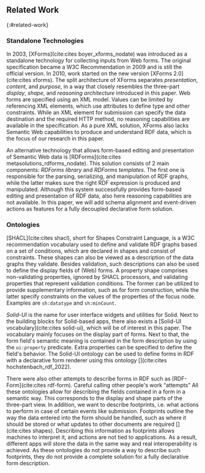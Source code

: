 ## Related Work
{:#related-work}

### Standalone Technologies

In 2003, [XForms](cite:cites boyer_xforms_nodate) was introduced as a standalone technology for collecting inputs from Web forms.
The original specification became a W3C Recommendation in 2009 and is still the official version.
In 2010, work started on the new version [XForms 2.0](cite:cites xforms).
The split architecture of XForms separates _presentation_, _content_, and _purpose_, in a way that closely resembles the three-part _display_, _shape_, and _reasoning architecture_ introduced in this paper.
Web forms are specified using an XML model.
Values can be limited by referencing XML elements, which use attributes to define type and other constraints.
While an XML element for submission can specify the data destination and the required HTTP method, no reasoning capabilities are available in the specification.
As a pure XML solution, XForms also lacks Semantic Web capabilities to produce and understand RDF data, which is the focus of our research in this paper.

An alternative technology that allows form-based editing and presentation of Semantic Web data is [RDForms](cite:cites metasolutions_rdforms_nodate).
This solution consists of 2 main components: *RDForms library* and *RDForms templates*.
The first one is responsible for the parsing, serializing, and manipulation of RDF graphs, while the latter makes sure the right RDF expression is produced and manipulated.
Although this system successfully provides form-based editing and presentation of RDF data, also here reasoning capabilities are not available.
In this paper, we will add schema alignment and event-driven actions as features for a fully decoupled declarative form solution.


### Ontologies

[SHACL](cite:cites shacl), short for Shapes Constraint Language, is a W3C recommendation vocabulary used to define and validate RDF graphs based on a set of conditions, which are declared in shapes and consist of constraints.
These shapes can also be viewed as a description of the data graphs they validate.
Besides validation, such descriptions can also be used to define the display fields of (Web) forms.
A property shape comprises non-validating properties, ignored by SHACL processors, and validating properties that represent validation conditions.
The former can be utilized to provide supplementary information, such as for form construction, while the latter specify constraints on the values of the properties of the focus node.
Examples are `sh:datatype` and `sh:minCount`.

_Solid-UI_ is the name for user interface widgets and utilities for Solid.
Next to the building blocks for Solid-based apps, there also exists a [Solid-UI vocabulary](cite:cites solid-ui), which will be of interest in this paper.
The vocabulary mainly focuses on the display part of forms.
Next to that, the form field's semantic meaning is contained in the form description by using the `ui:property` predicate.
Extra properties can be specified to define the field's behavior.
The Solid-UI ontology can be used to define forms in RDF with a declarative form renderer using this ontology [](cite:cites hochstenbach_rdf_2022).

There were also other <span class="rephrase" data-author="RV">attempts</span> to describe forms in RDF such as [RDF-Form](cite:cites rdf-form).
<span class="comment" data-author="RV">Careful calling other people's work <q>attempts</q></span>
All these ontologies allow for describing the fields contained in a form in a semantic way.
This corresponds to the display and shape parts of the three-part view.
In addition, we want to describe footprints, i.e. what actions to perform in case of certain events like submission.
Footprints outline the way the data entered into the form should be handled, such as where it should be stored or what updates to other documents are required [](cite:cites shapes).
Describing this information as footprints allows machines to interpret it, and actions are not tied to applications.
As a result, different apps will store the data in the same way and real interoperability is achieved.
As these ontologies do not provide a way to describe such footprints, they do not provide a complete solution for a fully declarative form description.
